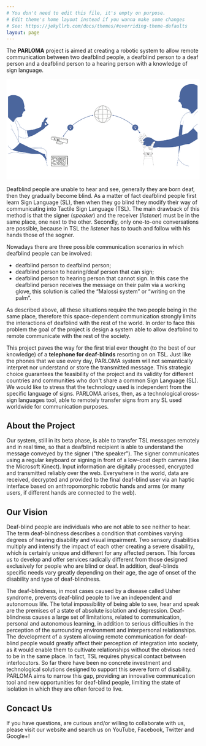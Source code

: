 ```yaml
---
# You don't need to edit this file, it's empty on purpose.
# Edit theme's home layout instead if you wanna make some changes
# See: https://jekyllrb.com/docs/themes/#overriding-theme-defaults
layout: page
---
```

The **PARLOMA** project is aimed at creating a robotic system to allow remote communication between two deafblind people, a deafblind person to a deaf person and a deafblind person to a hearing person with a knowledge of sign language.

![PARLOMA Schema](/assets/img/main.png)

Deafblind people are unable to hear and see, generally they are born deaf, then they gradually become blind. As a matter of fact deafblind people first learn Sign Language (SL), then when they go blind they modify their way of communicating into Tactile Sign Language (TSL). The main drawback of this method is that the signer (*speaker*) and the receiver (*listener*) must be in the same place, one next to the other. Secondly, only one-to-one conversations are possible, because in TSL the *listener* has to touch and follow with his hands those of the sogner.

Nowadays there are three possible communication scenarios in which deafblind people can be involved:

 - deafblind person to deafblind person;
 - deafblind person to hearing/deaf person that can sign;
 - deafblind person to hearing person that cannot sign. In this case the deafblind person receives the message on their palm via a working glove, this solution is called the “Malossi system” or “writing on the palm”.

As described above, all these situations require the two people being in the same place, therefore this space-dependent communication strongly limits the interactions of deafblind with the rest of the world. In order to face this problem the goal of the project is design a system able to allow deafblind to remote communicate with the rest of the society.

This project paves the way for the first trial ever thought (to the best of our knowledge) of a **telephone for deaf-blinds** resorting on on TSL. Just like the phones that we use every day, PARLOMA system will not semantically interpret nor understand or store the transmitted message. This strategic choice guarantees the feasibility of the project and its validity for different countries and communities who don't share a common Sign Language (SL). We would like to stress that the technology used is independent from the specific language of signs. PARLOMA arises, then, as a technological cross-sign languages tool, able to remotely transfer signs from any SL used worldwide for communication purposes.


## About the Project

Our system, still in its beta phase, is able to transfer TSL messages remotely and in real time, so that a deafblind recipient is able to understand the message conveyed by the signer ("the speaker"). The signer communicates using a regular keyboard or signing in front of a low-cost depth camera (like the Microsoft Kinect). Input information are digitally processed, encrypted and transmitted reliably over the web. Everywhere in the world, data are received, decrypted and provided to the final deaf-blind user via an haptic interface based on anthropomorphic robotic hands and arms (or many users, if different hands are connected to the web).

## Our Vision

Deaf-blind people are individuals who are not able to see neither to hear. The term deaf-blindness describes a condition that combines varying degrees of hearing disability and visual impairment. Two sensory disabilities multiply and intensify the impact of each other creating a severe disability, which is certainly unique and different for any affected person. This forces us to develop and offer services radically different from those designed exclusively for people who are blind or deaf. In addition, deaf-blinds specific needs vary greatly depending on their age, the age of onset of the disability and type of deaf-blindness.

The deaf-blindness, in most cases caused by a disease called Usher syndrome, prevents deaf-blind people to live an independent and autonomous life. The total impossibility of being able to see, hear and speak are the premises of a state of absolute isolation and depression. Deaf-blindness causes a large set of limitations, related to communication, personal and autonomous learning, in addition to serious difficulties in the perception of the surrounding environment and interpersonal relationships. The development of a system allowing remote communication for deaf-blind people would greatly affect their perception of integration into society, as it would enable them to cultivate relationships without the obvious need to be in the same place. In fact, TSL requires physical contact between interlocutors. So far there have been no concrete investment and technological solutions designed to support this severe form of disability. PARLOMA aims to narrow this gap, providing an innovative communication tool and new opportunities for deaf-blind people, limiting the state of isolation in which they are often forced to live.

## Concact Us

If you have questions, are curious and/or willing to collaborate with us, please visit our website and search us on YouTube, Facebook, Twitter and Google+!
